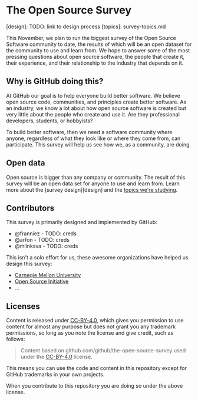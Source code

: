 # The Open Source Survey

[design]: TODO: link to design process
[topics]: survey-topics.md

This November, we plan to run the biggest survey of the Open Source Software community to date, the results of which will be an open dataset for the community to use and learn from. We hope to answer some of the most pressing questions about open source software, the people that create it, their experience, and their relationship to the industry that depends on it.

## Why is GitHub doing this?

At GitHub our goal is to help everyone build better software. We believe open source code, communities, and principles create better software. As an industry, we know a lot about how open source software is created but very little about the people who create and use it. Are they professional developers, students, or hobbyists?

To build better software, then we need a software community where anyone, regardless of what they look like or where they come from, can participate. This survey will help us see how we, as a community, are doing.

## Open data

Open source is bigger than any company or community. The result of this survey will be an open data set for anyone to use and learn from. Learn more about the [survey design][design] and the [topics we're studying](topics).

## Contributors

This survey is primarily designed and implemented by GitHub:

- @franniez - TODO: creds
- @arfon - TODO: creds
- @mlinksva - TODO: creds

This isn't a solo effort for us, these awesome organizations have helped us design this survey:

- [Carnegie Mellon University](http://www.cmu.edu/)
- [Open Source Initiative](https://opensource.org/)
- ...

## Licenses

Content is released under [CC-BY-4.0](https://creativecommons.org/licenses/by/4.0/), which gives you permission to use content for almost any purpose but does not grant you any trademark permissions, so long as you note the license and give credit, such as follows:

> Content based on github.com/github/the-open-source-survey used under the [CC-BY-4.0](https://creativecommons.org/licenses/by/4.0/) license.

This means you can use the code and content in this repository except for GitHub trademarks in your own projects.

When you contribute to this repository you are doing so under the above license.
